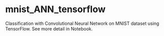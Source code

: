 # mnist_ANN_tensorflow
Classification with Convolutional Neural Network on MNIST dataset using TensorFlow. 
See more detail in Notebook.
